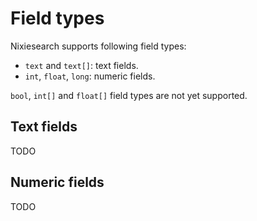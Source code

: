 # Field types

Nixiesearch supports following field types:

* `text` and `text[]`: text fields.
* `int`, `float`, `long`: numeric fields.

`bool`, `int[]` and `float[]` field types are not yet supported.

## Text fields

TODO

## Numeric fields

TODO